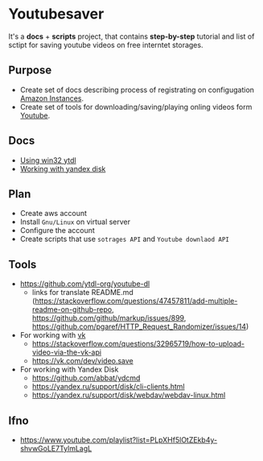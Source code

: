 # Youtubesaver

It's a **docs** + **scripts** project, that contains **step-by-step** tutorial and list of sctipt for saving youtube videos on free interntet storages.

## Purpose

- Create set of docs describing process of registrating on configugation [Amazon Instances](https://aws.amazon.com/en/ec2/?ft=n). 
- Create set of tools for downloading/saving/playing onling videos form [Youtube](youtube.com).

## Docs

- [Using win32 ytdl](win32ytdl.md)
- [Working with yandex disk](saveonyandex.md)

## Plan
- Create aws account
- Install `Gnu/Linux` on virtual server
- Configure the account
- Create scripts that use `sotrages API` and `Youtube downlaod API`

## Tools

- https://github.com/ytdl-org/youtube-dl
    - links for translate README.md (https://stackoverflow.com/questions/47457811/add-multiple-readme-on-github-repo, https://github.com/github/markup/issues/899, https://github.com/pgaref/HTTP_Request_Randomizer/issues/14)
- For working with [vk](vk.com)
    - https://stackoverflow.com/questions/32965719/how-to-upload-video-via-the-vk-api
    - https://vk.com/dev/video.save
-  For working with Yandex Disk
    - https://github.com/abbat/ydcmd
    - https://yandex.ru/support/disk/cli-clients.html
    - https://yandex.ru/support/disk/webdav/webdav-linux.html

## Ifno
- https://www.youtube.com/playlist?list=PLpXHf5lOtZEkb4y-shvwGoLE7TylmLagL

